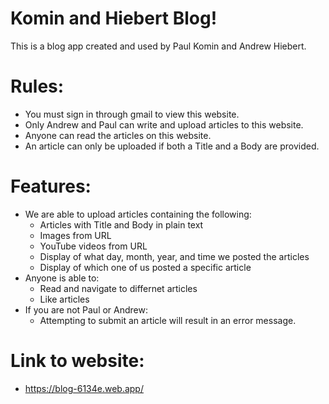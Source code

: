 # Komin and Hiebert Blog!
This is a blog app created and used by Paul Komin and Andrew Hiebert.

# Rules:
- You must sign in through gmail to view this website.
- Only Andrew and Paul can write and upload articles to this website.
- Anyone can read the articles on this website.
- An article can only be uploaded if both a Title and a Body are provided.

# Features:
- We are able to upload articles containing the following:
    - Articles with Title and Body in plain text
    - Images from URL
    - YouTube videos from URL
    - Display of what day, month, year, and time we posted the articles
    - Display of which one of us posted a specific article
- Anyone is able to:
    - Read and navigate to differnet articles
    - Like articles
- If you are not Paul or Andrew:
    - Attempting to submit an article will result in an error message.
# Link to website:
- https://blog-6134e.web.app/
